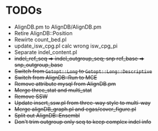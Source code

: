 # TODOs

* AlignDB.pm to AlignDB/AlignDB.pm
* Retire AlignDB::Position
* Rewirte count_bed.pl
* update_isw_cpg.pl calc wrong isw_cpg_pi
* Separate indel_content.pl
* ~~indel_ref_seq => indel_outgroup_seq; snp ref_base => snp_outgroup_base~~
* ~~Switch from `Getopt::Long` to `Getopt::Long::Descriptive`~~
* ~~Switch from AlignDB::Run to MCE~~
* ~~Remove attribute mysql from AlignDB.pm~~
* ~~Merge three_stat and multi_stat~~
* ~~Remove SSW~~
* ~~Update insert_ssw.pl from three-way style to multi-way~~
* ~~Merge alignDB_graph.pl and egas/cover_figure.pl~~
* ~~Split out AlignDB::Ensembl~~
* ~~Don't trim outgroup only seq to keep complex indel info~~
